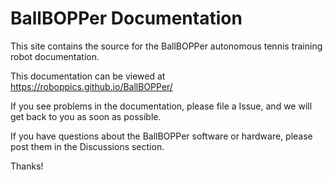 # BallBOPPer Documentation

This site contains the source for the BallBOPPer autonomous tennis training robot documentation. 

This documentation can be viewed at https://roboppics.github.io/BallBOPPer/

If you see problems in the documentation, please file a Issue, and we will get back to you as soon as possible. 

If you have questions about the BallBOPPer software or hardware, please post them in the Discussions section. 

Thanks!

